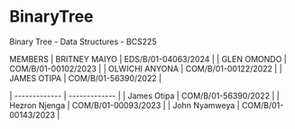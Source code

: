 # BinaryTree
Binary Tree - Data Structures  -  BCS225

MEMBERS
| BRITNEY MAIYO | EDS/B/01-04063/2024 |
| GLEN OMONDO | COM/B/01-00102/2023 |
| OLWICHI ANYONA | COM/B/01-00122/2022 |
| JAMES OTIPA | COM/B/01-56390/2022 |


| ------------- | -------------       |
| James Otipa   | COM/B/01-56390/2022 |
| Hezron Njenga | COM/B/01-00093/2023 |
| John Nyamweya | COM/B/01-00143/2023 |
